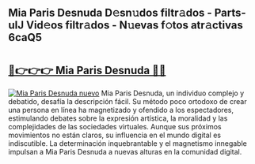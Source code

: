 ## Mia Paris Desnuda D𝚎sn𝚞dos filtr𝚊dos - Parts-uIJ Vid𝚎os filtr𝚊dos - N𝚞evas f𝚘tos atr𝚊ctivas 6caQ5

# <h2><a href="http://mb5hpw.tromn.icu/?c=Mia+Paris+Desnuda">🔗👉👉👉 Mia Paris Desnuda 🔗🔗</a></h2>

[![Mia Paris Desnuda nuevo](https://i.imgur.com/pEAQMta.gif)](http://mb5hpw.tromn.icu/?c=Mia+Paris+Desnuda)
Mia Paris Desnuda, un individuo complejo y debatido, desafía la descripción fácil. Su método poco ortodoxo de crear una persona en línea ha magnetizado y ofendido a los espectadores, estimulando debates sobre la expresión artística, la moralidad y las complejidades de las sociedades virtuales. Aunque sus próximos movimientos no están claros, su influencia en el mundo digital es indiscutible. La determinación inquebrantable y el magnetismo innegable impulsan a Mia Paris Desnuda a nuevas alturas en la comunidad digital.
